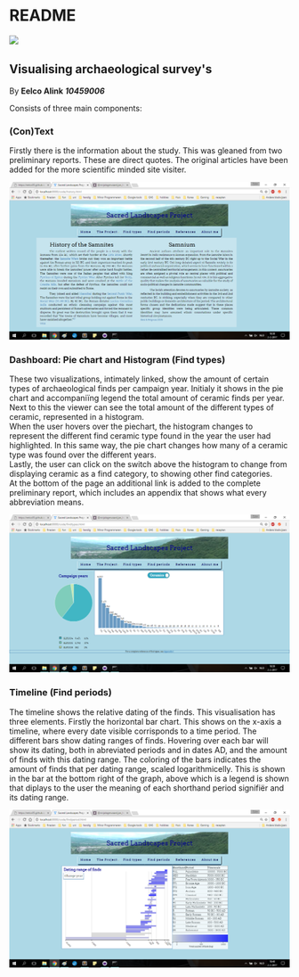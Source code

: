 # README
<img src='https://bettercodehub.com/edge/badge/Eelco05/Programmeerproject'>

## Visualising archaeological survey's
By **Eelco Alink** ***10459006***

Consists of three main components:

### (Con)Text
Firstly there is the information about the study. This was gleaned from two preliminary reports. These are direct quotes. The original articles have been added for the more scientific minded site visiter.

![Text page](/doc/screenshot_text_final.png)

### Dashboard: Pie chart and Histogram (Find types)
These two visualizations, intimately linked, show the amount of certain types of archaeological finds per campaign year. Initialy it shows in the pie chart and accompaniïng legend the total amount of ceramic finds per year. Next to this the viewer can see the total amount of the different types of ceramic, represented in a histogram. 
<br>
When the user hovers over the piechart, the histogram changes to represent the different find ceramic type found in the year the user had highlighted. In this same way, the pie chart changes how many of a ceramic type was found over the different years.
<br>
Lastly, the user can click on the switch above the histogram to change from displaying ceramic as a find category, to showing other find categories.
<br>
At the bottom of the page an additional link is added to the complete preliminary report, which includes an appendix that shows what every abbreviation means.

![Find types page](/doc/screenshot_findtypes_final.png)

### Timeline (Find periods)
The timeline shows the relative dating of the finds. This visualisation has three elements. Firstly the horizontal bar chart. This shows on the x-axis a timeline, where every date visible corrisponds to a time period. The different bars show dating ranges of finds. Hovering over each bar will show its dating, both in abreviated periods and in dates AD, and the amount of finds with this dating range. The coloring of the bars indicates the amount of finds that per dating range, scaled logarithmicelly. This is shown in the bar at the bottom right of the graph, above which is a legend is shown that diplays to the user the meaning of each shorthand period signifiër and its dating range.

![Find periods page](/doc/screenshot_findperiods_final.png)

